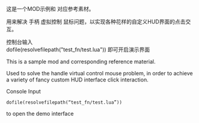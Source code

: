 这是一个MOD示例和 对应参考素材。

用来解决 手柄 虚拟控制 鼠标问题，以实现各种花样的自定义HUD界面的点击交互。

控制台输入  
    dofile(resolvefilepath("test_fn/test.lua"))
即可开启演示界面




This is a sample mod and corresponding reference material.

Used to solve the handle virtual control mouse problem, in order to achieve a variety of fancy custom HUD interface click interaction.

Console Input  

    dofile(resolvefilepath(“test_fn/test.lua”))

to open the demo interface